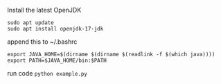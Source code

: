 Install the latest OpenJDK
```
sudo apt update
sudo apt install openjdk-17-jdk
```


append this to ~/.bashrc
```
export JAVA_HOME=$(dirname $(dirname $(readlink -f $(which java))))
export PATH=$JAVA_HOME/bin:$PATH
```


run code
`python example.py`
